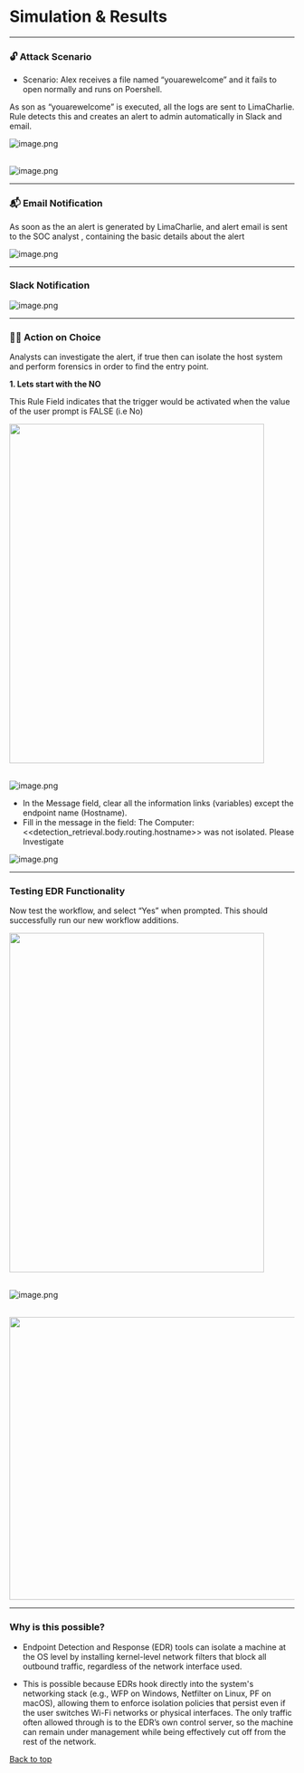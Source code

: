 # Simulation & Results

---

### 🔓 **Attack Scenario**

- Scenario: Alex receives a file named “youarewelcome” and it fails to open normally and runs on Poershell.

As son as “youarewelcome” is executed, all the logs are sent to LimaCharlie. Rule detects this and creates an alert to admin automatically in Slack and email.

![image.png](media/Simulation%20&%20Results/image24.png)
<br><br>

![image.png](media/Simulation%20&%20Results/2.png)

---

### 📬 Email Notification

As soon as the an alert is generated by LimaCharlie, and alert email is sent to the SOC analyst , containing the basic details about the alert 

![image.png](media/Simulation%20&%20Results/image1.png)

---

### Slack Notification

![image.png](media/Simulation%20&%20Results/image3.png)

---

### 🧑‍💻 Action on Choice

Analysts can investigate the alert, if true then can isolate the host system and perform forensics in order to find the entry point.

**1. Lets start with the NO**

This Rule Field indicates that the trigger would be activated when the value of the user prompt is FALSE (i.e No)

<img src="media/Simulation%20&%20Results/image4.png" width="450" height="600">
<br><br>

![image.png](media/Simulation%20&%20Results/image5.png)

- In the Message field, clear all the information links (variables) except the endpoint name (Hostname).
- Fill in the message in the field: The Computer: <<detection_retrieval.body.routing.hostname>> was not isolated. Please Investigate

![image.png](media/Simulation%20&%20Results/image6.png)

---

###  Testing EDR Functionality

Now test the workflow, and select “Yes” when prompted. This should successfully run our new workflow additions.

<img src="media/Simulation%20&%20Results/image7.png" width="450" height="600">
<br><br>

![image.png](media/Simulation%20&%20Results/image8.png)
<br><br>

<img src="media/Simulation%20&%20Results/image9.png" width="700" height="500">

---

###  Why is this possible?
- Endpoint Detection and Response (EDR) tools can isolate a machine at the OS level by installing kernel-level network filters that block all outbound traffic, regardless of the network interface used.

- This is possible because EDRs hook directly into the system's networking stack (e.g., WFP on Windows, Netfilter on Linux, PF on macOS), allowing them to enforce isolation policies that persist even if the user switches Wi-Fi networks or physical interfaces. The only traffic often allowed through is to the EDR’s own control server, so the machine can remain under management while being effectively cut off from the rest of the network.

[Back to top](#simulation--results)







